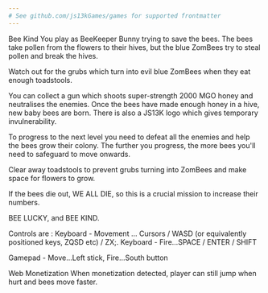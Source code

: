 ```yaml
---
# See github.com/js13kGames/games for supported frontmatter
---
```

Bee Kind
You play as BeeKeeper Bunny trying to save the bees. The bees take pollen from the flowers to their hives, but the blue ZomBees try to steal pollen and break the hives.

Watch out for the grubs which turn into evil blue ZomBees when they eat enough toadstools.

You can collect a gun which shoots super-strength 2000 MGO honey and neutralises the enemies. Once the bees have made enough honey in a hive, new baby bees are born. There is also a JS13K logo which gives temporary invulnerability.

To progress to the next level you need to defeat all the enemies and help the bees grow their colony. The further you progress, the more bees you'll need to safeguard to move onwards.

Clear away toadstools to prevent grubs turning into ZomBees and make space for flowers to grow.

If the bees die out, WE ALL DIE, so this is a crucial mission to increase their numbers.

BEE LUCKY, and BEE KIND.

Controls are :
Keyboard - Movement ... Cursors / WASD (or equivalently positioned keys, ZQSD etc) / ZX;.
Keyboard - Fire...SPACE / ENTER / SHIFT

Gamepad - Move...Left stick, Fire...South button

Web Monetization
When monetization detected, player can still jump when hurt and bees move faster.